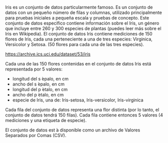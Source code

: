 Iris es un conjunto de datos particularmente famoso. Es un conjunto de datos con un pequeño número de filas y columnas, utilizado principalmente para pruebas iniciales a pequeña escala y pruebas de concepto. 
Este conjunto de datos específico contiene información sobre el Iris, un género que incluye entre 260 y 300 especies de plantas (puedes leer más sobre el Iris en Wikipedia). El conjunto
de datos Iris contiene mediciones de 150 flores de Iris, cada una perteneciente a una de tres especies: Virginica, Versicolor y Setosa. (50 flores para cada una de las tres especies).

https://archive.ics.uci.edu/dataset/53/iris 

Cada una de las 150 flores contenidas en el conjunto de datos Iris está representada por 5 valores:
- longitud del s ́epalo, en cm
- ancho del s ́epalo, en cm
- longitud del p ́etalo, en cm
- ancho del p ́etalo, en cm
- especie de Iris, una de: Iris-setosa, Iris-versicolor, Iris-virginica

Cada fila del conjunto de datos representa una flor distinta (por lo tanto, el conjunto de datos tendrá 150 filas). 
Cada fila contiene entonces 5 valores (4 mediciones y una etiqueta de especie).

El conjunto de datos est ́a disponible como un archivo de Valores Separados por Comas (CSV).
